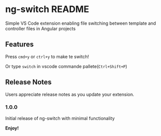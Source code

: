 # ng-switch README

Simple VS Code extension enabling file switching between template and controller files in Angular projects

## Features

Press `cmd+y` or `ctrl+y` to make te switch!

Or type `switch` in vscode commande pallete(`Ctrl+Shift+P`)

## Release Notes

Users appreciate release notes as you update your extension.

### 1.0.0

Initial release of ng-switch with minimal functionality

**Enjoy!**
